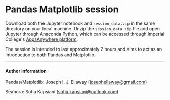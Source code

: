 # Pandas Matplotlib session

Download both the Jupyter notebook and ```session_data.zip``` in the same directory on your local machine. Unzip the ```session_data.zip``` file and open Jupyter through Anaconda Python, which can be accessed through Imperial College's [AppsAnywhere platform](https://softwarehub.imperial.ac.uk/).

The session is intended to last approximately 2 hours and aims to act as an introduction to both Pandas and Matplotlib. 

____

#### Author information

Pandas/Matplotlib: Joseph I. J. Ellaway (josephellaway@gmail.com)


Seaborn: Sofia Kapsiani (sofia.kapsiani@outlook.com)

